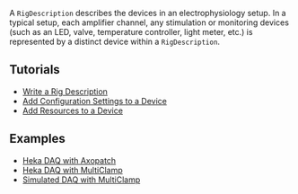 <!-- description: Set up connected devices -->

A `RigDescription` describes the devices in an electrophysiology setup. In a typical setup, each amplifier channel, any stimulation or monitoring devices (such as an LED, valve, temperature controller, light meter, etc.) is represented by a distinct device within a `RigDescription`.

## Tutorials
<ul class="list-unstyled">
<li><a href="Write-a-Rig-Description">Write a Rig Description</a></li>
<li><a href="Add-Configuration-Settings-to-a-Device">Add Configuration Settings to a Device</a></li>
<li><a href="Add-Resources-to-a-Device">Add Resources to a Device</a></li>
</ul>

## Examples
<ul class="list-unstyled">
<li><a href="https://github.com/Symphony-DAS/symphony-matlab2/blob/master/src/main/resources/examples/%2Bio/%2Bgithub/%2Bsymphony_das/%2Brigs/HekaDaqWithAxopatch.m">Heka DAQ with Axopatch</a></li>
<li><a href="https://github.com/Symphony-DAS/symphony-matlab2/blob/master/src/main/resources/examples/%2Bio/%2Bgithub/%2Bsymphony_das/%2Brigs/HekaDaqWithMultiClamp.m">Heka DAQ with MultiClamp</a></li>
<li><a href="https://github.com/Symphony-DAS/symphony-matlab2/blob/master/src/main/resources/examples/%2Bio/%2Bgithub/%2Bsymphony_das/%2Brigs/SimulatedDaqWithMultiClamp.m">Simulated DAQ with MultiClamp</a></li>
</ul>

